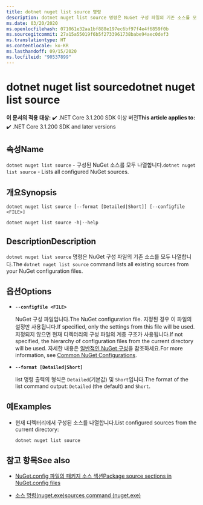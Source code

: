 ```yaml
---
title: dotnet nuget list source 명령
description: dotnet nuget list source 명령은 NuGet 구성 파일의 기존 소스를 모두 나열합니다.
ms.date: 03/20/2020
ms.openlocfilehash: 071061e32aa1bf888e197ec6bf97f4e4f6859f0b
ms.sourcegitcommit: 27a15a55019f6b5f2733961738babe94aec0def3
ms.translationtype: HT
ms.contentlocale: ko-KR
ms.lasthandoff: 09/15/2020
ms.locfileid: "90537899"
---
```

# <a name="dotnet-nuget-list-source"></a><span data-ttu-id="c658c-103">dotnet nuget list source</span><span class="sxs-lookup"><span data-stu-id="c658c-103">dotnet nuget list source</span></span>

<span data-ttu-id="c658c-104">**이 문서의 적용 대상:** ✔️ .NET Core 3.1.200 SDK 이상 버전</span><span class="sxs-lookup"><span data-stu-id="c658c-104">**This article applies to:** ✔️ .NET Core 3.1.200 SDK and later versions</span></span>

## <a name="name"></a><span data-ttu-id="c658c-105">속성</span><span class="sxs-lookup"><span data-stu-id="c658c-105">Name</span></span>

<span data-ttu-id="c658c-106">`dotnet nuget list source` - 구성된 NuGet 소스를 모두 나열합니다.</span><span class="sxs-lookup"><span data-stu-id="c658c-106">`dotnet nuget list source` - Lists all configured NuGet sources.</span></span>

## <a name="synopsis"></a><span data-ttu-id="c658c-107">개요</span><span class="sxs-lookup"><span data-stu-id="c658c-107">Synopsis</span></span>

```dotnetcli
dotnet nuget list source [--format [Detailed|Short]] [--configfile <FILE>]

dotnet nuget list source -h|--help
```

## <a name="description"></a><span data-ttu-id="c658c-108">Description</span><span class="sxs-lookup"><span data-stu-id="c658c-108">Description</span></span>

<span data-ttu-id="c658c-109">`dotnet nuget list source` 명령은 NuGet 구성 파일의 기존 소스를 모두 나열합니다.</span><span class="sxs-lookup"><span data-stu-id="c658c-109">The `dotnet nuget list source` command lists all existing sources from your NuGet configuration files.</span></span>

## <a name="options"></a><span data-ttu-id="c658c-110">옵션</span><span class="sxs-lookup"><span data-stu-id="c658c-110">Options</span></span>

- **`--configfile <FILE>`**

  <span data-ttu-id="c658c-111">NuGet 구성 파일입니다.</span><span class="sxs-lookup"><span data-stu-id="c658c-111">The NuGet configuration file.</span></span> <span data-ttu-id="c658c-112">지정된 경우 이 파일의 설정만 사용됩니다.</span><span class="sxs-lookup"><span data-stu-id="c658c-112">If specified, only the settings from this file will be used.</span></span> <span data-ttu-id="c658c-113">지정되지 않으면 현재 디렉터리의 구성 파일의 계층 구조가 사용됩니다.</span><span class="sxs-lookup"><span data-stu-id="c658c-113">If not specified, the hierarchy of configuration files from the current directory will be used.</span></span> <span data-ttu-id="c658c-114">자세한 내용은 [일반적인 NuGet 구성](/nuget/consume-packages/configuring-nuget-behavior)을 참조하세요.</span><span class="sxs-lookup"><span data-stu-id="c658c-114">For more information, see [Common NuGet Configurations](/nuget/consume-packages/configuring-nuget-behavior).</span></span>

- **`--format [Detailed|Short]`**

  <span data-ttu-id="c658c-115">list 명령 출력의 형식은 `Detailed`(기본값) 및 `Short`입니다.</span><span class="sxs-lookup"><span data-stu-id="c658c-115">The format of the list command output: `Detailed` (the default) and `Short`.</span></span>

## <a name="examples"></a><span data-ttu-id="c658c-116">예</span><span class="sxs-lookup"><span data-stu-id="c658c-116">Examples</span></span>

- <span data-ttu-id="c658c-117">현재 디렉터리에서 구성된 소스를 나열합니다.</span><span class="sxs-lookup"><span data-stu-id="c658c-117">List configured sources from the current directory:</span></span>

  ```dotnetcli
  dotnet nuget list source
  ```

## <a name="see-also"></a><span data-ttu-id="c658c-118">참고 항목</span><span class="sxs-lookup"><span data-stu-id="c658c-118">See also</span></span>

- [<span data-ttu-id="c658c-119">NuGet.config 파일의 패키지 소스 섹션</span><span class="sxs-lookup"><span data-stu-id="c658c-119">Package source sections in NuGet.config files</span></span>](/nuget/reference/nuget-config-file#package-source-sections)

- [<span data-ttu-id="c658c-120">소스 명령(nuget.exe)</span><span class="sxs-lookup"><span data-stu-id="c658c-120">sources command (nuget.exe)</span></span>](/nuget/reference/cli-reference/cli-ref-sources)

